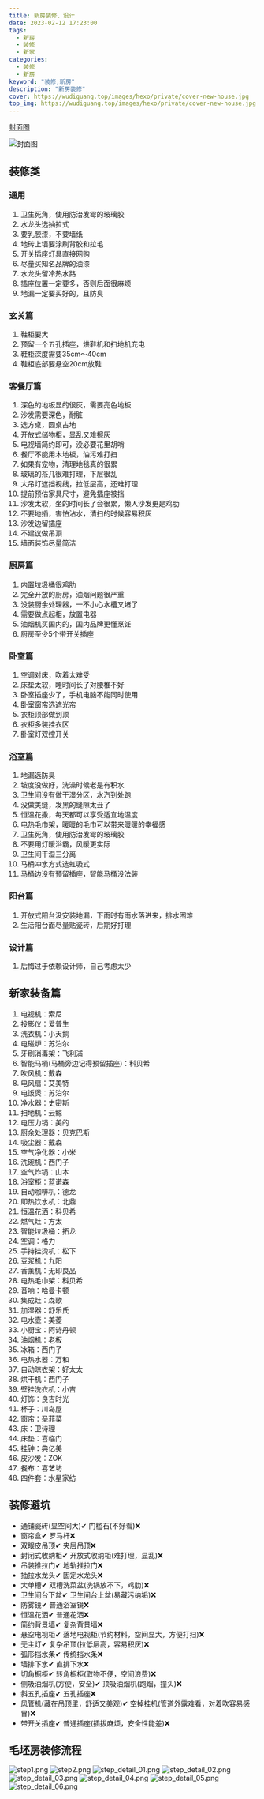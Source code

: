 ```yaml
---
title: 新房装修、设计
date: 2023-02-12 17:23:00
tags: 
  - 新房
  - 装修
  - 新家
categories: 
  - 装修
  - 新房
keyword: "装修,新房"
description: "新房装修"
cover: https://wudiguang.top/images/hexo/private/cover-new-house.jpg
top_img: https://wudiguang.top/images/hexo/private/cover-new-house.jpg
---
```


[封面图](https://3d.shejijia.com/)

![封面图](https://wudiguang.top/images/hexo/private/cover-new-house.jpg)

## 装修类

### 通用
1. 卫生死角，使用防治发霉的玻璃胶
2. 水龙头选抽拉式
3. 要乳胶漆，不要墙纸
4. 地砖上墙要涂刷背胶和拉毛
5. 开关插座灯具直接网购
6. 尽量买知名品牌的油漆
7. 水龙头留冷热水路
8. 插座位置一定要多，否则后面很麻烦
9. 地漏一定要买好的，且防臭

### 玄关篇
1. 鞋柜要大
2. 预留一个五孔插座，烘鞋机和扫地机充电
3. 鞋柜深度需要35cm～40cm
4. 鞋柜底部要悬空20cm放鞋

### 客餐厅篇
1. 深色的地板显的很灰，需要亮色地板
2. 沙发需要深色，耐脏
3. 选方桌，圆桌占地
4. 开放式储物柜，显乱又难擦灰
5. 电视墙简约即可，没必要花里胡哨
6. 餐厅不能用木地板，油污难打扫
7. 如果有宠物，清理地毯真的很累
8. 玻璃的茶几很难打理，下层很乱
9. 大吊灯遮挡视线，拉低层高，还难打理
10. 提前预估家具尺寸，避免插座被挡
11. 沙发太软，坐的时间长了会很累，懒人沙发更是鸡肋
12. 不要地插，害怕沾水，清扫的时候容易积灰
13. 沙发边留插座
14. 不建议做吊顶
15. 墙面装饰尽量简洁

### 厨房篇
1. 内置垃圾桶很鸡肋
2. 完全开放的厨房，油烟问题很严重
3. 没装厨余处理器，一不小心水槽又堵了
4. 需要做点起柜，放置电器
5. 油烟机买国内的，国内品牌更懂烹饪
6. 厨房至少5个带开关插座

### 卧室篇
1. 空调对床，吹着太难受
2. 床垫太软，睡时间长了对腰椎不好
3. 卧室插座少了，手机电脑不能同时使用
4. 卧室窗帘选遮光帘
5. 衣柜顶部做到顶
6. 衣柜多装挂衣区
7. 卧室灯双控开关

### 浴室篇
1. 地漏选防臭
2. 坡度没做好，洗澡时候老是有积水
3. 卫生间没有做干湿分区，水汽到处跑
4. 没做美缝，发黑的缝隙太丑了
5. 恒温花撒，每天都可以享受适宜地温度
6. 电热毛巾架，暖暖的毛巾可以带来暖暖的幸福感
7. 卫生死角，使用防治发霉的玻璃胶
8. 不要用灯暖浴霸，风暖更实际
9. 卫生间干湿三分离
10. 马桶冲水方式选虹吸式
11. 马桶边没有预留插座，智能马桶没法装

### 阳台篇
1. 开放式阳台没安装地漏，下雨时有雨水落进来，排水困难
2. 生活阳台面尽量贴瓷砖，后期好打理

### 设计篇
1. 后悔过于依赖设计师，自己考虑太少

## 新家装备篇

1. 电视机：索尼
2. 投影仪：爱普生
3. 洗衣机：小天鹅
4. 电磁炉：苏泊尔
5. 牙刷消毒架：飞利浦
6. 智能马桶(马桶旁边记得预留插座)：科贝希
7. 吹风机：戴森
8. 电风扇：艾美特
9. 电饭煲：苏泊尔
10. 净水器：史密斯
11. 扫地机：云鲸
12. 电压力锅：美的
13. 厨余处理器：贝克巴斯
14. 吸尘器：戴森
15. 空气净化器：小米
16. 洗碗机：西门子
17. 空气炸锅：山本
18. 浴室柜：蓝诺森
19. 自动咖啡机：德龙
20. 即热饮水机：北鼎
21. 恒温花洒：科贝希
22. 燃气灶：方太
23. 智能垃圾桶：拓龙
24. 空调：格力
25. 手持挂烫机：松下
26. 豆浆机：九阳
27. 香薰机：无印良品
28. 电热毛巾架：科贝希
29. 音响：哈曼卡顿
30. 集成灶：森歌
31. 加湿器：舒乐氏
32. 电水壶：美菱
33. 小厨宝：阿诗丹顿
34. 油烟机：老板
35. 冰箱：西门子
36. 电热水器：万和
37. 自动晾衣架：好太太
38. 烘干机：西门子
39. 壁挂洗衣机：小吉
40. 灯饰：良吉时光
41. 杯子：川岛屋
42. 窗帘：圣菲菜
43. 床：卫诗理
44. 床垫：喜临门
45. 挂钟：典亿美
46. 皮沙发：ZOK
47. 餐布：喜艺坊
48. 四件套：水星家纺

## 装修避坑

* 通铺瓷砖(显空间大)✔ 门槛石(不好看)❌
* 窗帘盒✔ 罗马杆❌
* 双眼皮吊顶✔ 夹层吊顶❌
* 封闭式收纳柜✔ 开放式收纳柜(难打理，显乱)❌
* 吊装推拉门✔ 地轨推拉门❌
* 抽拉水龙头✔ 固定水龙头❌
* 大单槽✔ 双槽洗菜盆(洗锅放不下，鸡肋)❌
* 卫生间台下盆✔ 卫生间台上盆(易藏污纳垢)❌
* 防雾镜✔ 普通浴室镜❌
* 恒温花洒✔ 普通花洒❌
* 简约背景墙✔ 复杂背景墙❌
* 悬空电视柜✔ 落地电视柜(节约材料，空间显大，方便打扫)❌
* 无主灯✔ 复杂吊顶(拉低层高，容易积灰)❌
* 弧形挡水条✔ 传统挡水条❌
* 墙排下水✔ 直排下水❌
* 切角橱柜✔ 转角橱柜(取物不便，空间浪费)❌
* 侧吸油烟机(方便，安全)✔ 顶吸油烟机(跑烟，撞头)❌
* 斜五孔插座✔ 五孔插座❌
* 风管机(藏在吊顶里，舒适又美观)✔ 空掉挂机(管道外露难看，对着吹容易感冒)❌
* 带开关插座✔ 普通插座(插拔麻烦，安全性能差)❌

## 毛坯房装修流程

![step1.png](https://wudiguang.top/images/hexo/house/step1.png)
![step2.png](https://wudiguang.top/images/hexo/house/step2.png)
![step_detail_01.png](https://wudiguang.top/images/hexo/house/step_detail_01.png)
![step_detail_02.png](https://wudiguang.top/images/hexo/house/step_detail_02.png)
![step_detail_03.png](https://wudiguang.top/images/hexo/house/step_detail_03.png)
![step_detail_04.png](https://wudiguang.top/images/hexo/house/step_detail_04.png)
![step_detail_05.png](https://wudiguang.top/images/hexo/house/step_detail_05.png)
![step_detail_06.png](https://wudiguang.top/images/hexo/house/step_detail_06.png)